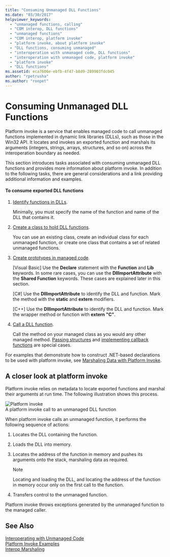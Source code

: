 ```yaml
---
title: "Consuming Unmanaged DLL Functions"
ms.date: "03/30/2017"
helpviewer_keywords: 
  - "unmanaged functions, calling"
  - "COM interop, DLL functions"
  - "unmanaged functions"
  - "COM interop, platform invoke"
  - "platform invoke, about platform invoke"
  - "DLL functions, consuming unmanaged"
  - "interoperation with unmanaged code, DLL functions"
  - "interoperation with unmanaged code, platform invoke"
  - "platform invoke"
  - "DLL functions"
ms.assetid: eca7606e-ebfb-4f47-b8d9-289903fdc045
author: "rpetrusha"
ms.author: "ronpet"
---
```

# Consuming Unmanaged DLL Functions
Platform invoke is a service that enables managed code to call unmanaged functions implemented in dynamic link libraries (DLLs), such as those in the Win32 API. It locates and invokes an exported function and marshals its arguments (integers, strings, arrays, structures, and so on) across the interoperation boundary as needed.  
  
 This section introduces tasks associated with consuming unmanaged DLL functions and provides more information about platform invoke. In addition to the following tasks, there are general considerations and a link providing additional information and examples.  
  
#### To consume exported DLL functions  
  
1. [Identify functions in DLLs](../../../docs/framework/interop/identifying-functions-in-dlls.md).  
  
    Minimally, you must specify the name of the function and name of the DLL that contains it.  
  
2. [Create a class to hold DLL functions](../../../docs/framework/interop/creating-a-class-to-hold-dll-functions.md).  
  
    You can use an existing class, create an individual class for each unmanaged function, or create one class that contains a set of related unmanaged functions.  
  
3. [Create prototypes in managed code](../../../docs/framework/interop/creating-prototypes-in-managed-code.md).  
  
    [Visual Basic] Use the **Declare** statement with the **Function** and **Lib** keywords. In some rare cases, you can use the **DllImportAttribute** with the **Shared Function** keywords. These cases are explained later in this section.  
  
    [C#] Use the **DllImportAttribute** to identify the DLL and function. Mark the method with the **static** and **extern** modifiers.  
  
    [C++] Use the **DllImportAttribute** to identify the DLL and function. Mark the wrapper method or function with **extern "C"**.  
  
4. [Call a DLL function](../../../docs/framework/interop/calling-a-dll-function.md).  
  
    Call the method on your managed class as you would any other managed method. [Passing structures](../../../docs/framework/interop/passing-structures.md) and [implementing callback functions](../../../docs/framework/interop/callback-functions.md) are special cases.  
  
 For examples that demonstrate how to construct .NET-based declarations to be used with platform invoke, see [Marshaling Data with Platform Invoke](../../../docs/framework/interop/marshaling-data-with-platform-invoke.md).  
  
## A closer look at platform invoke  
 Platform invoke relies on metadata to locate exported functions and marshal their arguments at run time. The following illustration shows this process.  
  
 ![Platform invoke](../../../docs/framework/interop/media/pinvoke.gif "pinvoke")  
A platform invoke call to an unmanaged DLL function  
  
 When platform invoke calls an unmanaged function, it performs the following sequence of actions:  
  
1. Locates the DLL containing the function.  
  
2. Loads the DLL into memory.  
  
3. Locates the address of the function in memory and pushes its arguments onto the stack, marshaling data as required.  
  
   > [!NOTE]
   >  Locating and loading the DLL, and locating the address of the function in memory occur only on the first call to the function.  
  
4. Transfers control to the unmanaged function.  
  
 Platform invoke throws exceptions generated by the unmanaged function to the managed caller.  
  
## See Also  
 [Interoperating with Unmanaged Code](../../../docs/framework/interop/index.md)  
 [Platform Invoke Examples](../../../docs/framework/interop/platform-invoke-examples.md)  
 [Interop Marshaling](../../../docs/framework/interop/interop-marshaling.md)  
